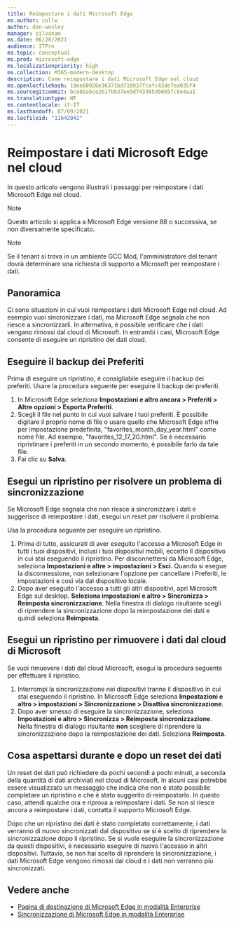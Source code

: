 ```yaml
---
title: Reimpostare i dati Microsoft Edge
ms.author: collw
author: dan-wesley
manager: silvanam
ms.date: 06/28/2021
audience: ITPro
ms.topic: conceptual
ms.prod: microsoft-edge
ms.localizationpriority: high
ms.collection: M365-modern-desktop
description: Come reimpostare i dati Microsoft Edge nel cloud
ms.openlocfilehash: 19ee60926e36371bd710937fcafc43de7ea035f4
ms.sourcegitcommit: bce02a5ce2617bb37ee5d743365d50b5fc8e4aa1
ms.translationtype: HT
ms.contentlocale: it-IT
ms.lasthandoff: 07/09/2021
ms.locfileid: "11642042"
---
```

# <a name="reset-microsoft-edge-data-in-the-cloud"></a>Reimpostare i dati Microsoft Edge nel cloud

In questo articolo vengono illustrati i passaggi per reimpostare i dati Microsoft Edge nel cloud.

> [!NOTE]
> Questo articolo si applica a Microsoft Edge versione 88 o successiva, se non diversamente specificato.

> [!NOTE]
> Se il tenant si trova in un ambiente GCC Mod, l'amministratore del tenant dovrà determinare una richiesta di supporto a Microsoft per reimpostare i dati.

## <a name="overview"></a>Panoramica

Ci sono situazioni in cui vuoi reimpostare i dati Microsoft Edge nel cloud. Ad esempio vuoi sincronizzare i dati, ma Microsoft Edge segnala che non riesce a sincronizzarli. In alternativa, è possibile verificare che i dati vengano rimossi dal cloud di Microsoft. In entrambi i casi, Microsoft Edge consente di eseguire un ripristino dei dati cloud.

## <a name="back-up-your-favorites"></a>Eseguire il backup dei Preferiti

Prima di eseguire un ripristino, è consigliabile eseguire il backup dei preferiti. Usare la procedura seguente per eseguire il backup dei preferiti.

1. In Microsoft Edge seleziona **Impostazioni e altro ancora > Preferiti > Altre opzioni > Esporta Preferiti**.
2. Scegli il file nel punto in cui vuoi salvare i tuoi preferiti. È possibile digitare il proprio nome di file o usare quello che Microsoft Edge offre per impostazione predefinita, "favorites_month_day_year.html" come nome file. Ad esempio, "favorites_12_17_20.html". Se è necessario ripristinare i preferiti in un secondo momento, è possibile farlo da tale file.
3. Fai clic su **Salva**.

## <a name="perform-a-reset-to-fix-a-synchronization-problem"></a>Esegui un ripristino per risolvere un problema di sincronizzazione

Se Microsoft Edge segnala che non riesce a sincronizzare i dati e suggerisce di reimpostare i dati, esegui un reset per risolvere il problema.

Usa la procedura seguente per eseguire un ripristino.

1. Prima di tutto, assicurati di aver eseguito l'accesso a Microsoft Edge in tutti i tuoi dispositivi, inclusi i tuoi dispositivi mobili, eccetto il dispositivo in cui stai eseguendo il ripristino. Per disconnettersi da Microsoft Edge, seleziona **Impostazioni e altre > impostazioni > Esci**. Quando si esegue la disconnessione, non selezionare l'opzione per cancellare i Preferiti, le impostazioni e così via dal dispositivo locale.
2. Dopo aver eseguito l'accesso a tutti gli altri dispositivi, apri Microsoft Edge sul desktop. **Seleziona impostazioni e altro > Sincronizza > Reimposta sincronizzazione**. Nella finestra di dialogo risultante scegli di riprendere la sincronizzazione dopo la reimpostazione dei dati e quindi seleziona **Reimposta**.

## <a name="perform-a-reset-to-remove-your-data-from-microsofts-cloud"></a>Esegui un ripristino per rimuovere i dati dal cloud di Microsoft

Se vuoi rimuovere i dati dal cloud Microsoft, esegui la procedura seguente per effettuare il ripristino.

1. Interrompi la sincronizzazione nei dispositivi tranne il dispositivo in cui stai eseguendo il ripristino.  In Microsoft Edge seleziona **Impostazioni e altro > impostazioni > Sincronizzazione > Disattiva sincronizzazione**.  
2. Dopo aver smesso di eseguire la sincronizzazione, seleziona **Impostazioni e altro > Sincronizza > Reimposta sincronizzazione**. Nella finestra di dialogo risultante **non** scegliere di riprendere la sincronizzazione dopo la reimpostazione dei dati. Seleziona **Reimposta**.

## <a name="what-to-expect-during-and-after-a-data-reset"></a>Cosa aspettarsi durante e dopo un reset dei dati

Un reset dei dati può richiedere da pochi secondi a pochi minuti, a seconda della quantità di dati archiviati nel cloud di Microsoft. In alcuni casi potrebbe essere visualizzato un messaggio che indica che non è stato possibile completare un ripristino e che è stato suggerito di reimpostarlo. In questo caso, attendi qualche ora e riprova a reimpostare i dati. Se non si riesce ancora a reimpostare i dati, contatta il supporto Microsoft Edge.

Dopo che un ripristino dei dati è stato completato correttamente, i dati verranno di nuovo sincronizzati dal dispositivo se si è scelto di riprendere la sincronizzazione dopo il ripristino. Se si vuole eseguire la sincronizzazione da questi dispositivi, è necessario eseguire di nuovo l'accesso in altri dispositivi. Tuttavia, se non hai scelto di riprendere la sincronizzazione, i dati Microsoft Edge vengono rimossi dal cloud e i dati non verranno più sincronizzati.

## <a name="see-also"></a>Vedere anche

- [Pagina di destinazione di Microsoft Edge in modalità Enterprise](https://aka.ms/EdgeEnterprise)
- [Sincronizzazione di Microsoft Edge in modalità Enterprise](microsoft-edge-enterprise-sync.md)